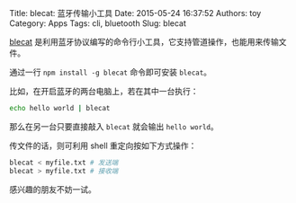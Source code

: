 Title: blecat: 蓝牙传输小工具
Date: 2015-05-24 16:37:52
Authors: toy
Category: Apps
Tags: cli, bluetooth
Slug: blecat

[blecat][b] 是利用蓝牙协议编写的命令行小工具，它支持管道操作，也能用来传输文件。

<!-- PELICAN_END_SUMMARY -->

通过一行 `npm install -g blecat` 命令即可安装 `blecat`。

比如，在开启蓝牙的两台电脑上，若在其中一台执行：

```bash
echo hello world | blecat
```

那么在另一台只要直接敲入 `blecat` 就会输出 `hello world`。

传文件的话，则可利用 shell 重定向按如下方式操作：

```bash
blecat < myfile.txt # 发送端
blecat > myfile.txt # 接收端
```

感兴趣的朋友不妨一试。

[b]: https://github.com/mafintosh/blecat
